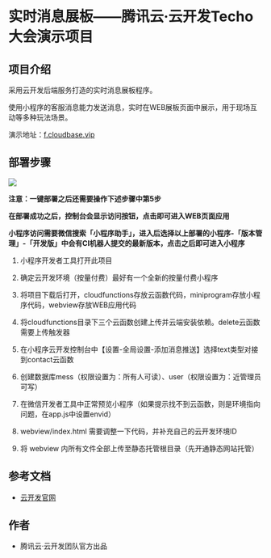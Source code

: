 # 实时消息展板——腾讯云·云开发Techo大会演示项目

## 项目介绍

采用云开发后端服务打造的实时消息展板程序。

使用小程序的客服消息能力发送消息，实时在WEB展板页面中展示，用于现场互动等多种玩法场景。

演示地址：[f.cloudbase.vip](https://f.cloudbase.vip)


## 部署步骤

[![](https://main.qcloudimg.com/raw/67f5a389f1ac6f3b4d04c7256438e44f.svg)](https://console.cloud.tencent.com/tcb/env/index?action=CreateAndDeployCloudBaseProject&appUrl=https%3A%2F%2Fgithub.com%2FTCloudBase%2FWXAPP-WEB-ShowMess&branch=master)

**注意：一键部署之后还需要操作下述步骤中第5步**

**在部署成功之后，控制台会显示访问按钮，点击即可进入WEB页面应用**

**小程序访问需要微信搜索「小程序助手」，进入后选择以上部署的小程序-「版本管理」-「开发版」中会有CI机器人提交的最新版本，点击之后即可进入小程序**

1. 小程序开发者工具打开此项目

2. 确定云开发环境（按量付费）最好有一个全新的按量付费小程序

3. 将项目下载后打开，cloudfunctions存放云函数代码，miniprogram存放小程序代码，webview存放WEB应用代码

4. 将cloudfunctions目录下三个云函数创建上传并云端安装依赖。delete云函数需要上传触发器

5. 在小程序云开发控制台中【设置-全局设置-添加消息推送】选择text类型对接到contact云函数

6. 创建数据库mess（权限设置为：所有人可读）、user（权限设置为：近管理员可写）

7. 在微信开发者工具中正常预览小程序（如果提示找不到云函数，则是环境指向问题，在app.js中设置envid）

8.  webview/index.html 需要调整一下代码，并补充自己的云开发环境ID

9. 将 webview 内所有文件全部上传至静态托管根目录（先开通静态网站托管）

## 参考文档

- [云开发官网](https://www.cloudbase.net/)

## 作者

- 腾讯云·云开发团队官方出品

